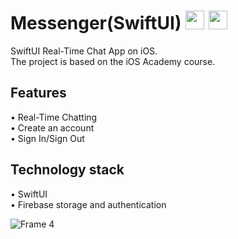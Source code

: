# Messenger(SwiftUI) <img src="https://github.com/user-attachments/assets/78fe609f-be2f-411e-8461-4796bd5713ac" width="30" height="30">  <img src="https://github.com/user-attachments/assets/e4b6b615-a5bf-4e24-a38d-c33789d87fb1" width="30" height="30">

SwiftUI Real-Time Chat App on iOS.<br />
The project is based on the iOS Academy course.

## Features

• Real-Time Chatting <br />
• Create an account <br />
• Sign In/Sign Out

## Technology stack

• SwiftUI <br />
• Firebase storage and authentication

 ![Frame 4](https://github.com/user-attachments/assets/55ed91c4-5891-4bd3-bba8-5ac3a2813951)
